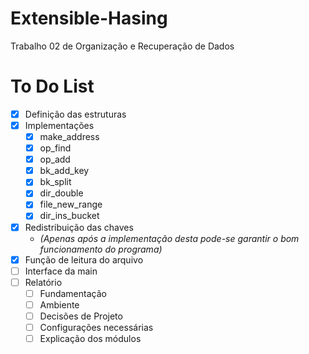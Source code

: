 # Extensible-Hasing
Trabalho 02 de Organização e Recuperação de Dados

# To Do List
- [x] Definição das estruturas
- [x] Implementações
  - [x] make_address
  - [x] op_find
  - [x] op_add
  - [x] bk_add_key
  - [x] bk_split
  - [x] dir_double
  - [x] file_new_range
  - [x] dir_ins_bucket
- [x] Redistribuição das chaves
  - *(Apenas após a implementação desta pode-se garantir o bom funcionamento do programa)*
- [x] Função de leitura do arquivo
- [ ] Interface da main
- [ ] Relatório
  - [ ] Fundamentação
  - [ ] Ambiente
  - [ ] Decisões de Projeto
  - [ ] Configurações necessárias
  - [ ] Explicação dos módulos
